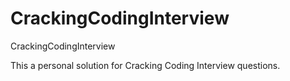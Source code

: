 CrackingCodingInterview
=======================

CrackingCodingInterview

This a personal solution for Cracking Coding Interview questions.
